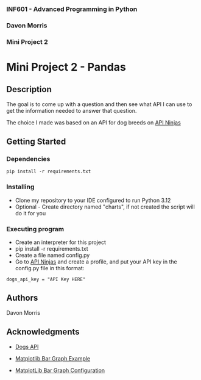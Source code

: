 ### INF601 - Advanced Programming in Python
### Davon Morris
### Mini Project 2


# Mini Project 2 - Pandas

## Description

The goal is to come up with a question and then see what API I can use to get the information needed to answer that question.

The choice I made was based on an API for dog breeds on [API Ninjas](https://api-ninjas.com/)

## Getting Started

### Dependencies

```
pip install -r requirements.txt
```
### Installing

* Clone my repository to your IDE configured to run Python 3.12
* Optional - Create directory named "charts", if not created the script will do it for you

### Executing program

* Create an interpreter for this project
* pip install -r requirements.txt
* Create a file named config.py
* Go to [API Ninjas](https://api-ninjas.com) and create a profile, and put your API key in the config.py file in this format:
```angular2html
dogs_api_key = "API Key HERE"
```

## Authors

Davon Morris

## Acknowledgments
* [Dogs API](https://api-ninjas.com/api/dogs) 

* [Matplotlib Bar Graph Example](https://www.w3schools.com/python/matplotlib_bars.asp) 

* [MatplotLib Bar Graph Configuration](https://matplotlib.org/stable/gallery/lines_bars_and_markers/bar_label_demo.html)


